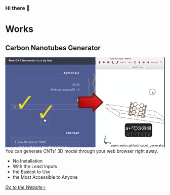 ### Hi there 👋

# Works
## Carbon Nanotubes Generator 
![Carbon Nanotubes Generator Demonstration](https://github.com/sue-creator/cnt_generator/raw/main/readmeImg.png)
<br>You can generate CNTs' 3D model through your web browser right away. <br>
- No Installation
- With the Least Inputs
- the Easiest to Use
- the Most Accessible to Anyone


<a href="https://sue-creator.github.io/cnt_generator/" target="_blank" rel="noopener noreferrer"> _Go to the Website⭐_</a><br><br>





<!--
**sue-creator/sue-creator** is a ✨ _special_ ✨ repository because its `README.md` (this file) appears on your GitHub profile.

Here are some ideas to get you started:

- 🔭 I’m currently working on ...
- 🌱 I’m currently learning ...
- 👯 I’m looking to collaborate on ...
- 🤔 I’m looking for help with ...
- 💬 Ask me about ...
- 📫 How to reach me: ...
- 😄 Pronouns: ...
- ⚡ Fun fact: ...
-->
